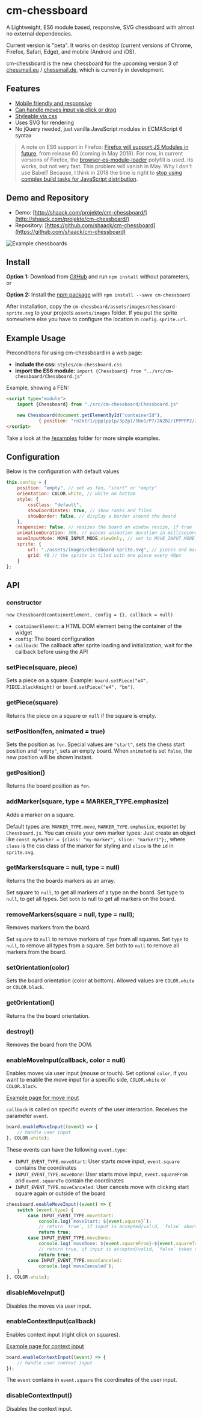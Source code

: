 # cm-chessboard

A Lightweight, ES6 module based, responsive, SVG chessboard with almost no external dependencies.

Current version is "beta". It works on desktop (current versions of Chrome, Firefox, Safari, Edge), 
and mobile (Android and iOS).

cm-chessboard is the new chessboard for the upcoming version 3 of
[chessmail.eu](https://www.chessmail.eu) / [chessmail.de](https://www.chessmail.de), which is currently in development.

## Features

- [Mobile friendly and responsive](http://shaack.com/projekte/cm-chessboard/examples/responsive-board.html)
- [Can handle moves input via click or drag](http://shaack.com/projekte/cm-chessboard/examples/validate-moves.html)
- [Styleable via css](http://shaack.com/projekte/cm-chessboard/examples/styles.html)
- Uses SVG for rendering
- No jQuery needed, just vanilla JavaScript modules in ECMAScript 6 syntax

> A note on ES6 support in Firefox: [Firefox will support JS Modules in future](https://bugzilla.mozilla.org/show_bug.cgi?id=1438139), from release 60 (coming in May 2018). For now, in current versions of Firefox, the [browser-es-module-loader](https://github.com/ModuleLoader/browser-es-module-loader) polyfill is used. Its works, but not very fast. This problem will vanish in May. Why I don't use Babel? Because, I think in 2018 the time is right to [stop using complex build tasks for JavaScript distribution](https://www.contentful.com/blog/2017/04/04/es6-modules-support-lands-in-browsers-is-it-time-to-rethink-bundling/).

## Demo and Repository

- Demo: [http://shaack.com/projekte/cm-chessboard/](http://shaack.com/projekte/cm-chessboard/)
- Repository: [https://github.com/shaack/cm-chessboard](https://github.com/shaack/cm-chessboard)

![Example chessboards](http://shaack.com/projekte/assets/img/example_chessboards.png)

## Install

**Option 1:** Download from [GitHub](https://github.com/shaack/cm-chessboard) and run `npm install` without parameters, or

**Option 2:** Install the [npm package](https://www.npmjs.com/package/cm-chessboard) with `npm install --save cm-chessboard`

After installation, copy the `cm-chessboard/assets/images/chessboard-sprite.svg` to your projects `assets/images` folder.
If you put the sprite somewhere else you have to configure the location in `config.sprite.url`.

## Example Usage

Preconditions for using cm-chessboard in a web page:

- **include the css:** `styles/cm-chessboard.css`
- **import the ES6 module:** `import {Chessboard} from "../src/cm-chessboard/Chessboard.js"`

Example, showing a FEN:

```html
<script type="module">
    import {Chessboard} from "./src/cm-chessboard/Chessboard.js"

    new Chessboard(document.getElementById("containerId"),
            { position: "rn2k1r1/ppp1pp1p/3p2p1/5bn1/P7/2N2B2/1PPPPP2/2BNK1RR" });
</script>
```

Take a look at the [/examples](https://github.com/shaack/cm-chessboard/tree/master/examples) folder for more simple examples.

## Configuration

Below is the configuration with default values

```javascript
this.config = {
    position: "empty", // set as fen, "start" or "empty"
    orientation: COLOR.white, // white on bottom
    style: {
        cssClass: "default",
        showCoordinates: true, // show ranks and files
        showBorder: false, // display a border around the board
    },
    responsive: false, // resizes the board on window resize, if true
    animationDuration: 300, // pieces animation duration in milliseconds
    moveInputMode: MOVE_INPUT_MODE.viewOnly, // set to MOVE_INPUT_MODE.dragPiece or MOVE_INPUT_MODE.dragMarker for interactive movement
    sprite: {
        url: "./assets/images/chessboard-sprite.svg", // pieces and markers are stored es svg in the sprite
        grid: 40 // the sprite is tiled with one piece every 40px
    }
};
```

## API

### constructor

`new Chessboard(containerElement, config = {}, callback = null)`

- `containerElement`: a HTML DOM element being the container of the widget
- `config`: The board configuration
- `callback`: The callback after sprite loading and initialization; wait for the callback before using the API

### setPiece(square, piece)

Sets a piece on a square. Example: `board.setPiece("e4", PIECE.blackKnight)` or
`board.setPiece("e4", "bn")`.

### getPiece(square)

Returns the piece on a square or `null` if the square is empty.

### setPosition(fen, animated = true)

Sets the position as `fen`. Special values are `"start"`, sets the chess start position and
`"empty"`, sets an empty board. When `animated` is set `false`, the new position will be 
shown instant.

### getPosition()

Returns the board position as `fen`.

### addMarker(square, type = MARKER_TYPE.emphasize)

Adds a marker on a square.

Default types are: `MARKER_TYPE.move`, `MARKER_TYPE.emphasize`,
exportet by `Chessboard.js`. You can create your own marker types: Just create an object like 
`const myMarker = {class: "my-marker", slice: "marker1"};`, where `class` is the css class of the
marker for styling and `slice` is the `id` in `sprite.svg`.

### getMarkers(square = null, type = null)

Returns the the boards markers as an array.

Set square to `null`, to get all markers of a type on the board. Set type to `null`, to get all types.
Set `both` to null to get all markers on the board.

### removeMarkers(square = null, type = null);

Removes markers from the board.

Set `square` to `null` to remove markers of `type` from all squares.
Set `type` to `null`, to remove all types from a square. 
Set both to `null` to remove all markers from the board.

### setOrientation(color)

Sets the board orientation (color at bottom). Allowed values are `COLOR.white` or `COLOR.black`.

### getOrientation()

Returns the the board orientation. 

### destroy()

Removes the board from the DOM.

### enableMoveInput(callback, color = null)

Enables moves via user input (mouse or touch).
Set optional `color`, if you want to enable the move input for a specific side, `COLOR.white` or `COLOR.black`.

[Example page for move input](http://shaack.com/projekte/cm-chessboard/examples/enable-input.html)

`callback` is called on specific events of the user interaction. Receives the parameter `event`.

```javascript
board.enableMoveInput((event) => {
    // handle user input
}, COLOR.white);
```

These events can have the following `event.type`:

- `INPUT_EVENT_TYPE.moveStart`: User starts move input, `event.square` contains the coordinates
- `INPUT_EVENT_TYPE.moveDone`: User starts move input, `event.squareFrom` and `event.squareTo` contain the coordinates
- `INPUT_EVENT_TYPE.moveCanceled`: User cancels move with clicking start square again or outside of the board

```javascript
chessboard.enableMoveInput((event) => {
    switch (event.type) {
        case INPUT_EVENT_TYPE.moveStart:
            console.log(`moveStart: ${event.square}`);
            // return `true`, if input is accepted/valid, `false` aborts the interaction, nothing will happen
            return true;
        case INPUT_EVENT_TYPE.moveDone:
            console.log(`moveDone: ${event.squareFrom}-${event.squareTo}`);
            // return true, if input is accepted/valid, `false` takes the move back
            return true;
        case INPUT_EVENT_TYPE.moveCanceled:
            console.log(`moveCanceled`);
    }
}, COLOR.white);
```

### disableMoveInput()

Disables the moves via user input.

### enableContextInput(callback)

Enables context input (right click on squares).

[Example page for context input](http://shaack.com/projekte/cm-chessboard/examples/context-input.html)

```javascript
board.enableContextInput((event) => {
    // handle user context input
});
```

The `event` contains in `event.square` the coordinates of the user input.

### disableContextInput()

Disables the context input.


